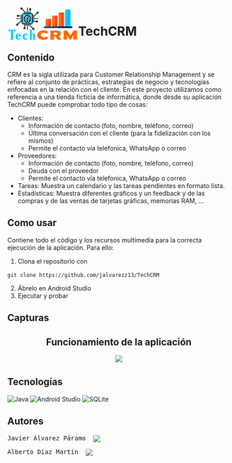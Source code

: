 <img src="https://github.com/jalvarezz13/TechCRM/blob/master/images/logo.png" width="" height="80" align = "left">

# TechCRM
## Contenido
CRM es la sigla utilizada para Customer Relationship Management y se refiere al conjunto de prácticas, estrategias de negocio y tecnologías enfocadas en la relación con el cliente. En este proyecto utilizamos como referencia a una tienda ficticia de informática, donde desde su aplicación TechCRM puede comprobar todo tipo de cosas:
* Clientes:
  * Información de contacto (foto, nombre, teléfono, correo)
  * Última conversación con el cliente (para la fidelización con los mismos)
  * Permite el contacto vía telefonica, WhatsApp o correo
* Proveedores:
  * Información de contacto (foto, nombre, teléfono, correo)
  * Deuda con el proveedor
  * Permite el contacto vía telefonica, WhatsApp o correo
* Tareas: Muestra un calendario y las tareas pendientes en formato lista.
* Estadísticas: Muestra diferentes gráficos y un feedback y de las compras y de las ventas de tarjetas gráficas, memorias RAM, ...

## Como usar
Contiene todo el código y los recursos multimedia para la correcta ejecución de la aplicación. Para ello:
  1. Clona el repositorio con 
```
git clone https://github.com/jalvarezz13/TechCRM
```
  2. Ábrelo en Android Studio
  3. Ejecutar y probar

## Capturas
<div align="center">
  <h2>Funcionamiento de la aplicación</h2>
  <img src="https://github.com/jalvarezz13/TechCRM/blob/master/images/funcionamiento.gif" width="30%" height="">
</div>


## Tecnologías
![Java](https://img.shields.io/badge/java-%23ED8B00.svg?style=for-the-badge&logo=java&logoColor=white)
![Android Studio](https://img.shields.io/badge/Android%20Studio-3DDC84.svg?style=for-the-badge&logo=android-studio&logoColor=white)
![SQLite](https://img.shields.io/badge/sqlite-%2307405e.svg?style=for-the-badge&logo=sqlite&logoColor=white)

## Autores
<pre>Javier Álvarez Páramo  <a align="center" title="Linkedin" href="https://www.linkedin.com/in/javieralpa/"><img align="center" src="https://img.shields.io/badge/linkedin-%230077B5.svg?style=for-the-badge&logo=linkedin&logoColor=white"/></a></pre>
<pre>Alberto Díaz Martín  <a align="center" title="Linkedin" href="https://www.linkedin.com/in/alberto-d%C3%ADaz-mart%C3%ADn-b41030215/"><img align="center" src="https://img.shields.io/badge/linkedin-%230077B5.svg?style=for-the-badge&logo=linkedin&logoColor=white"/></a></pre>
